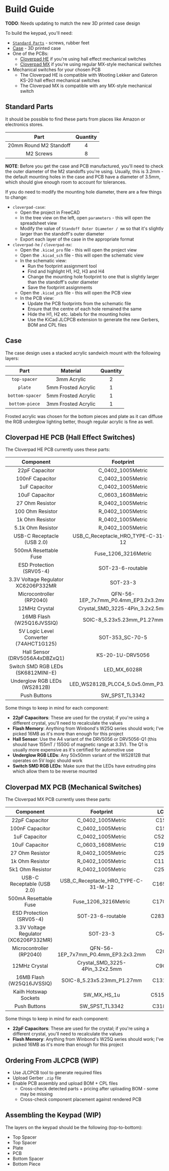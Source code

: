 # Build Guide

**TODO**: Needs updating to match the new 3D printed case design

To build the keypad, you'll need:

- [`Standard Parts`](#standard-parts) - screws, rubber feet
- [Case](#case) - 3D printed case
- One of the PCBs:
  - [Cloverpad HE](#cloverpad-he-pcb-hall-effect-switches) if you're using hall effect mechanical switches
  - [Cloverpad MX](#cloverpad-mx-pcb-mechanical-switches) if you're using regular MX-style mechanical switches
- Mechanical switches for your chosen PCB
  - The Cloverpad HE is compatible with Wooting Lekker and Gateron KS-20 hall effect mechanical switches
  - The Cloverpad MX is compatible with any MX-style mechanical switch

## Standard Parts

It should be possible to find these parts from places like Amazon or electronics stores.

|          Part          | Quantity |
| :--------------------: | :------: |
| 20mm Round M2 Standoff |    4     |
|       M2 Screws        |    8     |

**NOTE**: Before you get the case and PCB manufactured, you'll need to check the outer diameter of the M2 standoffs you're using. Usually, this is 3.2mm - the default mounting holes in the case and PCB have a diameter of 3.5mm, which should give enough room to account for tolerances.

If you do need to modify the mounting hole diameter, there are a few things to change:

- `cloverpad-case`:
  - Open the project in FreeCAD
  - In the tree view on the left, open `parameters` - this will open the spreadsheet view
  - Modify the value of `Standoff Outer Diameter / mm` so that it's slightly larger than the standoff's outer diameter
  - Export each layer of the case in the appropriate format
- `cloverpad-he` / `cloverpad-mx`:
  - Open the `.kicad_pro` file - this will open the project view
  - Open the `.kicad_sch` file - this will open the schematic view
  - In the schematic view:
    - Run the footprint assignment tool
    - Find and highlight H1, H2, H3 and H4
    - Change the mounting hole footprint to one that is slightly larger than the standoff's outer diameter
    - Save the footprint assignments
  - Open the `.kicad_pcb` file - this will open the PCB view
  - In the PCB view:
    - Update the PCB footprints from the schematic file
    - Ensure that the centre of each hole remained the same
    - Hide the H1, H2 etc. labels for the mounting holes
    - Use the KiCad JLCPCB extension to generate the new Gerbers, BOM and CPL files

## Case

The case design uses a stacked acrylic sandwich mount with the following layers:

|      Part       |      Material       | Quantity |
| :-------------: | :-----------------: | :------: |
|  `top-spacer`   |     3mm Acrylic     |    2     |
|     `plate`     | 5mm Frosted Acrylic |    1     |
| `bottom-spacer` | 5mm Frosted Acrylic |    1     |
| `bottom-piece`  | 3mm Frosted Acrylic |    1     |

Frosted acrylic was chosen for the bottom pieces and plate as it can diffuse the RGB underglow lighting better, though regular acrylic is fine as well.

## Cloverpad HE PCB (Hall Effect Switches)

The Cloverpad HE PCB currently uses these parts:

|               Component                |              Footprint              |   LCSC   |
| :------------------------------------: | :---------------------------------: | :------: |
|             22pF Capacitor             |          C_0402_1005Metric          |  C1555   |
|            100nF Capacitor             |          C_0402_1005Metric          |  C1525   |
|             1uF Capacitor              |          C_0402_1005Metric          |  C52923  |
|             10uF Capacitor             |          C_0603_1608Metric          |  C19702  |
|            27 Ohm Resistor             |          R_0402_1005Metric          |  C25100  |
|            100 Ohm Resistor            |          R_0402_1005Metric          |  C25076  |
|            1k Ohm Resistor             |          R_0402_1005Metric          |  C11702  |
|           5.1k Ohm Resistor            |          R_0402_1005Metric          |  C25905  |
|       USB-C Receptacle (USB 2.0)       | USB_C_Receptacle_HRO_TYPE-C-31-M-12 | C165948  |
|         500mA Resettable Fuse          |        Fuse_1206_3216Metric         | C170165  |
|        ESD Protection (SRV05-4)        |          SOT-23-6-routable          | C2836319 |
|  3.3V Voltage Regulator XC6206P332MR   |              SOT-23-3               |  C5446   |
|        Microcontroller (RP2040)        | QFN-56-1EP_7x7mm_P0.4mm_EP3.2x3.2mm |  C2040   |
|             12MHz Crystal              |   Crystal_SMD_3225-4Pin_3.2x2.5mm   |  C9002   |
|       16MB Flash (W25Q16JVSSIQ)        |     SOIC-8_5.23x5.23mm_P1.27mm      | C131025  |
| 5V Logic Level Converter (74AHCT1G125) |           SOT-353_SC-70-5           | C151417  |
|     Hall Sensor (DRV5056A4xDBZxQ1)     |          KS-20-1U-DRV5056           | C2152902 |
|   Switch SMD RGB LEDs (SK6812MINI-E)   |            LED_MX_6028R             | C5149201 |
|      Underglow RGB LEDs (WS2812B)      | LED_WS2812B_PLCC4_5.0x5.0mm_P3.2mm  | C2761795 |
|              Push Buttons              |           SW_SPST_TL3342            | C318884  |

Some things to keep in mind for each component:

- **22pF Capacitors**: These are used for the crystal; if you're using a different crystal, you'll need to recalculate the values
- **Flash Memory**: Anything from Winbond's W25Q series should work; I've picked 16MB as it's more than enough for this project
- **Hall Sensor**: Use the A4 variant of the DRV5056 or DRV5056-Q1 (this should have 155mT / 1550G of magnetic range at 3.3V). The Q1 is usually more expensive as it's certified for automotive use
- **Underglow RGB LEDs**: Any 50x50mm variant of the WS2812B that operates on 5V logic should work
- **Switch SMD RGB LEDs**: Make sure that the LEDs have extruding pins which allow them to be reverse mounted

## Cloverpad MX PCB (Mechanical Switches)

The Cloverpad MX PCB currently uses these parts:

|               Component               |              Footprint              |   LCSC   |
| :-----------------------------------: | :---------------------------------: | :------: |
|            22pF  Capacitor            |          C_0402_1005Metric          |  C1555   |
|            100nF Capacitor            |          C_0402_1005Metric          |  C1525   |
|             1uF Capacitor             |          C_0402_1005Metric          |  C52923  |
|            10uF Capacitor             |          C_0603_1608Metric          |  C19702  |
|            27 Ohm Resistor            |          R_0402_1005Metric          |  C25100  |
|            1k Ohm Resistor            |          R_0402_1005Metric          |  C11702  |
|           5k1 Ohm Resistor            |          R_0402_1005Metric          |  C25905  |
|      USB-C Receptable (USB 2.0)       | USB_C_Receptacle_HRO_TYPE-C-31-M-12 | C165948  |
|         500mA Resettable Fuse         |        Fuse_1206_3216Metric         | C170165  |
|       ESD Protection (SRV05-4)        |          SOT-23-6-routable          | C2836319 |
| 3.3V Voltage Regulator (XC6206P332MR) |              SOT-23-3               |  C5446   |
|       Microcontroller (RP2040)        | QFN-56-1EP_7x7mm_P0.4mm_EP3.2x3.2mm |  C2040   |
|             12MHz Crystal             |   Crystal_SMD_3225-4Pin_3.2x2.5mm   |  C9002   |
|       16MB Flash (W25Q16JVSSIQ)       |     SOIC-8_5.23x5.23mm_P1.27mm      | C131025  |
|         Kailh Hotswap Sockets         |             SW_MX_HS_1u             | C5156480 |
|             Push Buttons              |           SW_SPST_TL3342            | C318884  |

Some things to keep in mind for each component:

- **22pF Capacitors**: These are used for the crystal; if you're using a different crystal, you'll need to recalculate the values
- **Flash Memory**: Anything from Winbond's W25Q series should work; I've picked 16MB as it's more than enough for this project

## Ordering From JLCPCB (WIP)

- Use JLCPCB tool to generate required files
- Upload Gerber `.zip` file
- Enable PCB assembly and upload BOM + CPL files
  - Cross-check detected parts + pricing after uploading BOM - some may be missing
  - Cross-check component placement against rendered PCB

## Assembling the Keypad (WIP)

The layers on the keypad should be the following (top-to-bottom):

- Top Spacer
- Top Spacer
- Plate
- PCB
- Bottom Spacer
- Bottom Piece
